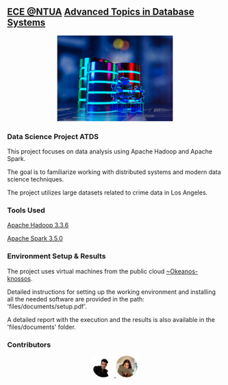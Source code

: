 ## [ECE @NTUA](https://www.ece.ntua.gr/en/undergraduate/info) [Advanced Topics in Database Systems](https://www.ece.ntua.gr/en/undergraduate/courses/3189)

<p align="center">
  <img src="/files/photos/atds.png" alt="ATDS's Custom Image" width="270" height="200" />
</p>

### Data Science Project ATDS
This project focuses on data analysis using Apache Hadoop and Apache Spark. 

The goal is to familiarize working with distributed systems and modern data science techniques. 

The project utilizes large datasets related to crime data in Los Angeles.

### Tools Used
[Apache Hadoop 3.3.6](https://hadoop.apache.org/) 

[Apache Spark 3.5.0](https://spark.apache.org/)

### Environment Setup & Results
The project uses virtual machines from the public cloud [~Okeanos-knossos](https://okeanos-knossos.grnet.gr/home/). 

Detailed instructions for setting up the working environment and installing all the needed software are provided in the path: 'files/documents/setup.pdf'.

A detailed report with the execution and the results is also available in the 'files/documents' folder.

### Contributors
<p align="center">
    <a href="https://github.com/VikentiosVitalis">
      <img src="/files/photos/vikentios.png" width="10%">
    </a>  
    <a href="https://github.com/korinaak">
      <img src="/files/photos/korina.png" width="10%">
    </a>  
<p>